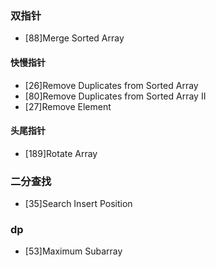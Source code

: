 ### 双指针
- [88]Merge Sorted Array

#### 快慢指针
- [26]Remove Duplicates from Sorted Array
- [80]Remove Duplicates from Sorted Array II
- [27]Remove Element 

#### 头尾指针
- [189]Rotate Array

### 二分查找
- [35]Search Insert Position

### dp
- [53]Maximum Subarray 